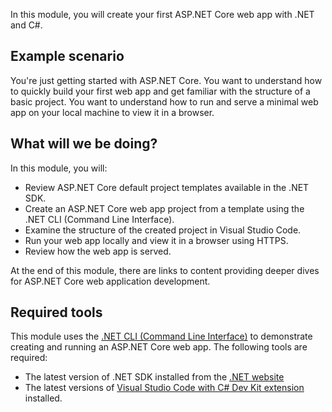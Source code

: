 In this module, you will create your first ASP.NET Core web app with .NET and C#.

## Example scenario
You're just getting started with ASP.NET Core. You want to understand how to quickly build your first web app and get familiar with the structure of a basic project. You want to understand how to run and serve a minimal web app on your local machine to view it in a browser.

## What will we be doing?
In this module, you will:

- Review ASP.NET Core default project templates available in the .NET SDK.
- Create an ASP.NET Core web app project from a template using the .NET CLI (Command Line Interface).
- Examine the structure of the created project in Visual Studio Code.
- Run your web app locally and view it in a browser using HTTPS.
- Review how the web app is served.

At the end of this module, there are links to content providing deeper dives for ASP.NET Core web application development.

## Required tools

This module uses the [.NET CLI (Command Line Interface)](/dotnet/core/tools/) to demonstrate creating and running an ASP.NET Core web app.
The following tools are required:

  - The latest version of .NET SDK installed from the [.NET website](https://dot.net)
  - The latest versions of [Visual Studio Code with C# Dev Kit extension](https://code.visualstudio.com/docs/csharp/get-started) installed.

